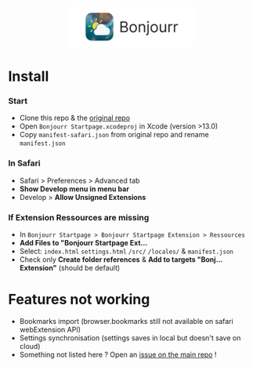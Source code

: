 <p align="center">
  <img src="https://raw.githubusercontent.com/victrme/Bonjourr/master/src/assets/bonjourr.png" width="50%"></img>
</p>

# Install

### Start

-   Clone this repo & the [original repo](https://github.com/victrme/Bonjourr)
-   Open `Bonjourr Startpage.xcodeproj` in Xcode (version >13.0)
-   Copy `manifest-safari.json` from original repo and rename `manifest.json`

### In Safari

-   Safari > Preferences > Advanced tab
-   **Show Develop menu in menu bar**
-   Develop > **Allow Unsigned Extensions**

### If Extension Ressources are missing

-   In `Bonjourr Startpage > Bonjourr Startpage Extension > Ressources`
-   **Add Files to "Bonjourr Startpage Ext...**
-   Select: `index.html` `settings.html` `/src/` `/locales/` & `manifest.json`
-   Check only **Create folder references** & **Add to targets "Bonj... Extension"** (should be default)

# Features not working

-   Bookmarks import (browser.bookmarks still not available on safari webExtension API)
-   Settings synchronisation (settings saves in local but doesn't save on cloud)
-   Something not listed here ? Open an [issue on the main repo](https://github.com/victrme/Bonjourr/issues) !
